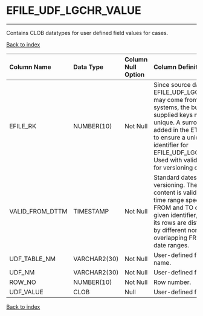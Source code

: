 # EFILE_UDF_LGCHR_VALUE

---

Contains CLOB datatypes for user defined field values for cases.

[Back to index](./index.md)

| Column Name     | Data Type    | Column Null Option   | Column Definition                                                                                                                                                                                                                                                                |
|:----------------|:-------------|:---------------------|:---------------------------------------------------------------------------------------------------------------------------------------------------------------------------------------------------------------------------------------------------------------------------------|
| EFILE_RK        | NUMBER(10)   | Not Null             | Since source data for EFILE_UDF_LGCHR_VALUE may come from multiple systems, the business supplied keys may not be unique. A surrogate key is added in the ETL process to ensure a unique identifier for EFILE_UDF_LGCHR_VALUE. Used with valid_from_dttm for versioning of rows. |
| VALID_FROM_DTTM | TIMESTAMP    | Not Null             | Standard dates used for versioning. The row content is valid within the time range specified by FROM and TO dates. For a given identifier, versions of its rows are distinguished by different non-overlapping FROM and TO date ranges.                                          |
| UDF_TABLE_NM    | VARCHAR2(30) | Not Null             | User-defined field table name.                                                                                                                                                                                                                                                   |
| UDF_NM          | VARCHAR2(30) | Not Null             | User-defined field name.                                                                                                                                                                                                                                                         |
| ROW_NO          | NUMBER(10)   | Not Null             | Row number.                                                                                                                                                                                                                                                                      |
| UDF_VALUE       | CLOB         | Null                 | User-defined field value.                                                                                                                                                                                                                                                        |

[Back to index](./index.md)